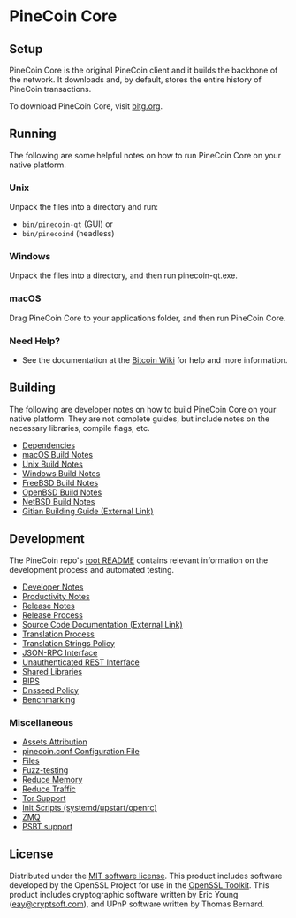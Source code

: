 PineCoin Core
=============

Setup
---------------------
PineCoin Core is the original PineCoin client and it builds the backbone of the network. It downloads and, by default, stores the entire history of PineCoin transactions.

To download PineCoin Core, visit [bitg.org](https://bitg.org/).

Running
---------------------
The following are some helpful notes on how to run PineCoin Core on your native platform.

### Unix

Unpack the files into a directory and run:

- `bin/pinecoin-qt` (GUI) or
- `bin/pinecoind` (headless)

### Windows

Unpack the files into a directory, and then run pinecoin-qt.exe.

### macOS

Drag PineCoin Core to your applications folder, and then run PineCoin Core.

### Need Help?

* See the documentation at the [Bitcoin Wiki](https://en.bitcoin.it/wiki/Main_Page)
for help and more information.

Building
---------------------
The following are developer notes on how to build PineCoin Core on your native platform. They are not complete guides, but include notes on the necessary libraries, compile flags, etc.

- [Dependencies](dependencies.md)
- [macOS Build Notes](build-osx.md)
- [Unix Build Notes](build-unix.md)
- [Windows Build Notes](build-windows.md)
- [FreeBSD Build Notes](build-freebsd.md)
- [OpenBSD Build Notes](build-openbsd.md)
- [NetBSD Build Notes](build-netbsd.md)
- [Gitian Building Guide (External Link)](https://github.com/bitcoin-core/docs/blob/master/gitian-building.md)

Development
---------------------
The PineCoin repo's [root README](/README.md) contains relevant information on the development process and automated testing.

- [Developer Notes](developer-notes.md)
- [Productivity Notes](productivity.md)
- [Release Notes](release-notes.md)
- [Release Process](release-process.md)
- [Source Code Documentation (External Link)](https://dev.visucore.com/bitcoin/doxygen/)
- [Translation Process](translation_process.md)
- [Translation Strings Policy](translation_strings_policy.md)
- [JSON-RPC Interface](JSON-RPC-interface.md)
- [Unauthenticated REST Interface](REST-interface.md)
- [Shared Libraries](shared-libraries.md)
- [BIPS](bips.md)
- [Dnsseed Policy](dnsseed-policy.md)
- [Benchmarking](benchmarking.md)


### Miscellaneous
- [Assets Attribution](assets-attribution.md)
- [pinecoin.conf Configuration File](pinecoin-conf.md)
- [Files](files.md)
- [Fuzz-testing](fuzzing.md)
- [Reduce Memory](reduce-memory.md)
- [Reduce Traffic](reduce-traffic.md)
- [Tor Support](tor.md)
- [Init Scripts (systemd/upstart/openrc)](init.md)
- [ZMQ](zmq.md)
- [PSBT support](psbt.md)

License
---------------------
Distributed under the [MIT software license](/COPYING).
This product includes software developed by the OpenSSL Project for use in the [OpenSSL Toolkit](https://www.openssl.org/). This product includes
cryptographic software written by Eric Young ([eay@cryptsoft.com](mailto:eay@cryptsoft.com)), and UPnP software written by Thomas Bernard.
